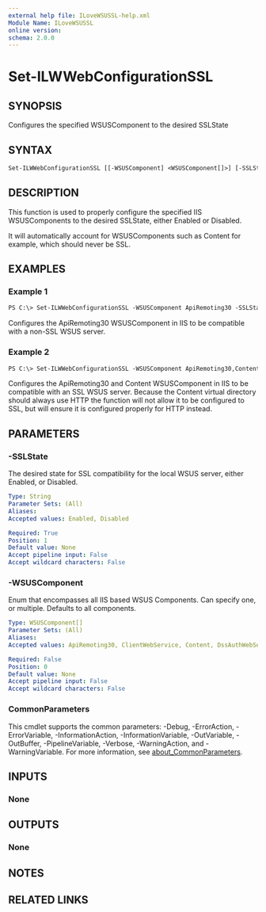 ```yaml
---
external help file: ILoveWSUSSL-help.xml
Module Name: ILoveWSUSSL
online version:
schema: 2.0.0
---
```


# Set-ILWWebConfigurationSSL

## SYNOPSIS

Configures the specified WSUSComponent to the desired SSLState

## SYNTAX

```ps
Set-ILWWebConfigurationSSL [[-WSUSComponent] <WSUSComponent[]>] [-SSLState] <String> [<CommonParameters>]
```

## DESCRIPTION

This function is used to properly configure the specified IIS WSUSComponents to the desired SSLState, either Enabled or Disabled.

It will automatically account for WSUSComponents such as Content for example, which should never be SSL.

## EXAMPLES

### Example 1

```ps
PS C:\> Set-ILWWebConfigurationSSL -WSUSComponent ApiRemoting30 -SSLState Disabled
```

Configures the ApiRemoting30 WSUSComponent in IIS to be compatible with a non-SSL WSUS server.

### Example 2

```ps
PS C:\> Set-ILWWebConfigurationSSL -WSUSComponent ApiRemoting30,Content -SSLState Enabled
```

Configures the ApiRemoting30 and Content WSUSComponent in IIS to be compatible with an SSL WSUS server. 
Because the Content virtual directory should always use HTTP the function will not allow it to be configured to SSL,
but will ensure it is configured properly for HTTP instead.

## PARAMETERS

### -SSLState

The desired state for SSL compatibility for the local WSUS server, either Enabled, or Disabled.

```yaml
Type: String
Parameter Sets: (All)
Aliases:
Accepted values: Enabled, Disabled

Required: True
Position: 1
Default value: None
Accept pipeline input: False
Accept wildcard characters: False
```

### -WSUSComponent

Enum that encompasses all IIS based WSUS Components. Can specify one, or multiple. Defaults to all components.

```yaml
Type: WSUSComponent[]
Parameter Sets: (All)
Aliases:
Accepted values: ApiRemoting30, ClientWebService, Content, DssAuthWebService, Inventory, ReportingWebService, SelfUpdate, ServerSyncWebService, SimpleAuthWebService

Required: False
Position: 0
Default value: None
Accept pipeline input: False
Accept wildcard characters: False
```

### CommonParameters

This cmdlet supports the common parameters: -Debug, -ErrorAction, -ErrorVariable, -InformationAction, -InformationVariable, -OutVariable, -OutBuffer, -PipelineVariable, -Verbose, -WarningAction, and -WarningVariable. For more information, see [about_CommonParameters](http://go.microsoft.com/fwlink/?LinkID=113216).

## INPUTS

### None

## OUTPUTS

### None

## NOTES

## RELATED LINKS
